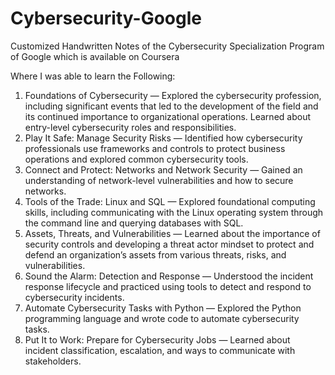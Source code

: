 # Cybersecurity-Google
 Customized Handwritten Notes of the Cybersecurity Specialization Program of Google which is available on Coursera
 
Where I was able to learn the Following:
1) Foundations of Cybersecurity — Explored the cybersecurity profession, including significant events that led to the development of the field and its continued importance to organizational operations. Learned about entry-level cybersecurity roles and responsibilities.
2) Play It Safe: Manage Security Risks — Identified how cybersecurity professionals use frameworks and controls to protect business operations and explored common cybersecurity tools.
3) Connect and Protect: Networks and Network Security — Gained an understanding of network-level vulnerabilities and how to secure networks.
4) Tools of the Trade: Linux and SQL — Explored foundational computing skills, including communicating with the Linux operating system through the command line and querying databases with SQL.
5) Assets, Threats, and Vulnerabilities — Learned about the importance of security controls and developing a threat actor mindset to protect and defend an organization’s assets from various threats, risks, and vulnerabilities.
6) Sound the Alarm: Detection and Response — Understood the incident response lifecycle and practiced using tools to detect and respond to cybersecurity incidents.
7) Automate Cybersecurity Tasks with Python — Explored the Python programming language and wrote code to automate cybersecurity tasks.
8) Put It to Work: Prepare for Cybersecurity Jobs — Learned about incident classification, escalation, and ways to communicate with stakeholders.
